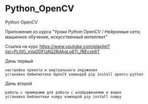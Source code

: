 # Python_OpenCV
Python OpenCV

Приложение из курса "Уроки Python OpenCV / Нейронные сети, машинное обучение, искусственный интеллект"

Ссылка на курс https://www.youtube.com/playlist?list=PL0lO_mIqDDFUAQ2RdAgLp6Tj_fREcxk6T

День первый

    настройка проекта и виртуального окружения
    установка бибилиотеки OpenCV командой pip install opencv-python

День второй

    работы с примерами для работы с изображениями и видео
    установка библиотеки numpy командой pip install numpy


